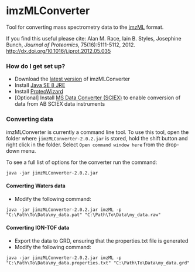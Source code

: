 # imzMLConverter #

Tool for converting mass spectrometry data to the [imzML](http://imzml.org) format. 


If you find this useful please cite:  Alan M. Race, Iain B. Styles, Josephine Bunch, *Journal of Proteomics*, 75(16):5111-5112, 2012. http://dx.doi.org/10.1016/j.jprot.2012.05.035

### How do I get set up? ###

* Download the [latest version](https://github.com/AlanRace/imzMLConverter/releases) of imzMLConverter
* Install [Java SE 8 JRE](https://www.oracle.com/technetwork/java/javase/downloads/jre8-downloads-2133155.html)
* Install [ProteoWizard](http://proteowizard.sourceforge.net/)
* [Optional] Install [MS Data Converter (SCIEX)](https://sciex.com/sw-downloads-form?d=ab_sciex_ms_data_converter_V1.3%20beta.zip&asset=software&softwareProduct=MS%20Data%20Converter%20(Beta%20Version%201.3)) to enable conversion of data from AB SCIEX data instruments

### Converting data ###

imzMLConverter is currently a command line tool. To use this tool, open the folder where `jimzMLConverter-2.0.2.jar` is stored, hold the shift button and right click in the folder. Select `Open command window here` from the drop-down menu.

To see a full list of options for the converter run the command:

`java -jar jimzMLConverter-2.0.2.jar`

#### Converting Waters data
* Modify the following command:

`java -jar jimzMLConverter-2.0.2.jar imzML -p "C:\Path\To\Data\my_data.pat" "C:\Path\To\Data\my_data.raw"`

#### Converting ION-TOF data

* Export the data to GRD, ensuring that the properties.txt file is generated
* Modify the following command:

`java -jar jimzMLConverter-2.0.2.jar imzML -p "C:\Path\To\Data\my_data.properties.txt" "C:\Path\To\Data\my_data.grd"`

